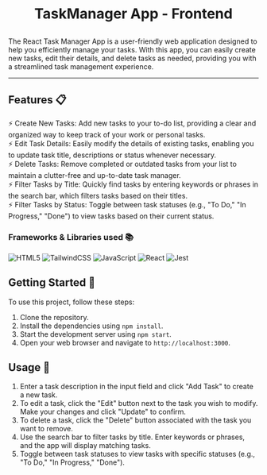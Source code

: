 <div align="center">

<h1><strong>Task</strong>Manager App - Frontend</h1>

<h2>
<!--   <a href="https://play-tube-ui.vercel.app/">Live URL</a> -->
</h2>
</div>


The React Task Manager App is a user-friendly web application designed to help you efficiently manage your tasks. With this app, you can easily create new tasks, edit their details, and delete tasks as needed, providing you with a streamlined task management experience.



---

## Features 📋

⚡️ Create New Tasks: Add new tasks to your to-do list, providing a clear and organized way to keep track of your work or personal tasks.\
⚡️ Edit Task Details: Easily modify the details of existing tasks, enabling you to update task title, descriptions or status whenever necessary.\
⚡️ Delete Tasks: Remove completed or outdated tasks from your list to maintain a clutter-free and up-to-date task manager.\
⚡️ Filter Tasks by Title: Quickly find tasks by entering keywords or phrases in the search bar, which filters tasks based on their titles.\
⚡️ Filter Tasks by Status: Toggle between task statuses (e.g., "To Do," "In Progress," "Done") to view tasks based on their current status.

### Frameworks & Libraries used 📚
![HTML5](https://img.shields.io/badge/html5-%23E34F26.svg?style=for-the-badge&logo=html5&logoColor=white)
![TailwindCSS](https://camo.githubusercontent.com/e9b080a6541e5355827ea91b6a0302cbbc54af4705b0c6b0f1561a0957ced2fb/68747470733a2f2f696d672e736869656c64732e696f2f62616467652f5461696c77696e645f4353532d3338423241433f7374796c653d666f722d7468652d6261646765266c6f676f3d7461696c77696e642d637373266c6f676f436f6c6f723d7768697465)
![JavaScript](https://img.shields.io/badge/javascript-%23323330.svg?style=for-the-badge&logo=javascript&logoColor=%23F7DF1E)
![React](https://img.shields.io/badge/react-%2320232a.svg?style=for-the-badge&logo=react&logoColor=%2361DAFB)
![Jest](https://img.shields.io/badge/-jest-%23C21325?style=for-the-badge&logo=jest&logoColor=white)



<!--## Deployments
![vercel](https://img.shields.io/badge/Vercel-000000?style=for-the-badge&logo=vercel&logoColor=white)-->


## Getting Started 🚀

To use this project, follow these steps:

1. Clone the repository.
2. Install the dependencies using `npm install`.
3. Start the development server using `npm start`.
4. Open your web browser and navigate to `http://localhost:3000`.

## Usage 🍕
1. Enter a task description in the input field and click "Add Task" to create a new task.
2. To edit a task, click the "Edit" button next to the task you wish to modify. Make your changes and click "Update" to confirm.
3. To delete a task, click the "Delete" button associated with the task you want to remove.
4. Use the search bar to filter tasks by title. Enter keywords or phrases, and the app will display matching tasks.
5. Toggle between task statuses to view tasks with specific statuses (e.g., "To Do," "In Progress," "Done").




